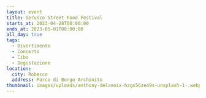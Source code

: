 ```yaml
---
layout: event
title: Gerusco Street Food Festival
starts_at: 2023-04-28T00:00:00
ends_at: 2023-05-01T00:00:00
all_day: true
tags:
  - Divertimento
  - Concerto
  - Cibo
  - Degustazione
location:
  city: Robecco
  address: Parco di Borgo Archinito
thumbnail: images/uploads/anthony-delanoix-hzgs56ze49s-unsplash-1-.webp
---
```

